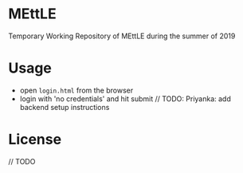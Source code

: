 # MEttLE
Temporary Working Repository of MEttLE during the summer of 2019

# Usage
- open `login.html` from the browser
- login with 'no credentials' and hit submit
// TODO: Priyanka: add backend setup instructions

# License
// TODO


